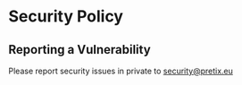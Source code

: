 # Security Policy

## Reporting a Vulnerability

Please report security issues in private to security@pretix.eu
